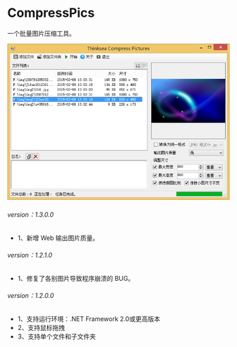 # CompressPics
一个批量图片压缩工具。

![demo.png](demo.png)

###### version：1.3.0.0
+ 1、新增 Web 输出图片质量。

###### version：1.2.1.0
+ 1、修复了各别图片导致程序崩溃的 BUG。

###### version：1.2.0.0
+ 1、支持运行环境：.NET Framework 2.0或更高版本
+ 2、支持鼠标拖拽
+ 3、支持单个文件和子文件夹
